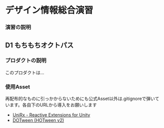 # デザイン情報総合演習
### 演習の説明
## D1 もちもちオクトパス
### プロダクトの説明
このプロダクトは...

### 使用Asset
再配布的なものに引っかからないためにも公式Asset以外は.gitignoreで弾いています。各自下のURLから導入をお願いします
- [UniRx - Reactive Extensions for Unity](https://assetstore.unity.com/packages/tools/integration/unirx-reactive-extensions-for-unity-17276)
- [DOTween (HOTween v2)](https://assetstore.unity.com/packages/tools/animation/dotween-hotween-v2-27676)
